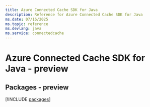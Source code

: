 ```yaml
---
title: Azure Connected Cache SDK for Java
description: Reference for Azure Connected Cache SDK for Java
ms.date: 07/16/2025
ms.topic: reference
ms.devlang: java
ms.service: connectedcache
---
```

# Azure Connected Cache SDK for Java - preview
## Packages - preview
[!INCLUDE [packages](connected-cache-index.md)]